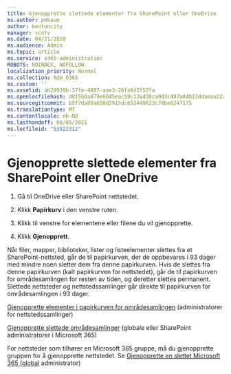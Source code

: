 ```yaml
---
title: Gjenopprette slettede elementer fra SharePoint eller OneDrive
ms.author: pebaum
author: bentoncity
manager: scotv
ms.date: 04/21/2020
ms.audience: Admin
ms.topic: article
ms.service: o365-administration
ROBOTS: NOINDEX, NOFOLLOW
localization_priority: Normal
ms.collection: Adm_O365
ms.custom: ''
ms.assetid: ab29939b-37fe-4007-aae3-26fa6d2f57fa
ms.openlocfilehash: d015b6a479e6045eac59c13a430ca903c497a84b12ddaeaa22aeec9fae88f4e0
ms.sourcegitcommit: b5f7da89a650d2915dc652449623c78be6247175
ms.translationtype: MT
ms.contentlocale: nb-NO
ms.lasthandoff: 08/05/2021
ms.locfileid: "53922312"
---
```

# <a name="restore-deleted-items-from-sharepoint-or-onedrive"></a>Gjenopprette slettede elementer fra SharePoint eller OneDrive

1. Gå til OneDrive eller SharePoint nettstedet.
    
2. Klikk **Papirkurv** i den venstre ruten. 
    
3. Klikk til venstre for elementene eller filene du vil gjenopprette.
    
4. Klikk **Gjenopprett**. 
    
Når filer, mapper, biblioteker, lister og listeelementer slettes fra et SharePoint-nettsted, går de til papirkurven, der de oppbevares i 93 dager med mindre noen sletter dem fra denne papirkurven. Hvis de slettes fra denne papirkurven (kalt papirkurven for nettstedet), går de til papirkurven for områdesamlingen for resten av tiden, og deretter slettes permanent. Slettede nettsteder og nettstedssamlinger går direkte til papirkurven for områdesamlingen i 93 dager.
  
[Gjenopprette elementer i papirkurven for områdesamlingen](https://go.microsoft.com/fwlink/?linkid=867800) (administratorer for nettstedssamlinger) 
  
[Gjenopprette slettede områdesamlinger](https://go.microsoft.com/fwlink/?linkid=867660) (globale eller SharePoint administratorer i Microsoft 365) 
  
For nettsteder som tilhører en Microsoft 365 gruppe, må du gjenopprette gruppen for å gjenopprette nettstedet. Se [Gjenopprette en slettet Microsoft 365 (global](https://go.microsoft.com/fwlink/?linkid=867802) administrator) 
  

